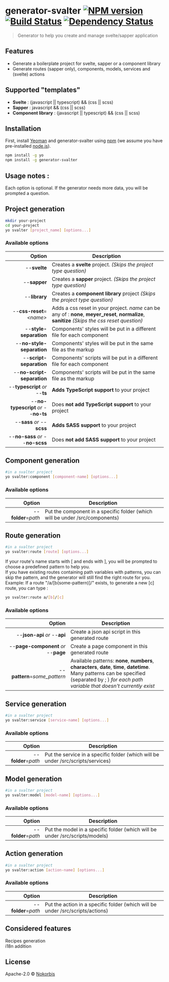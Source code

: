 # generator-svalter [![NPM version][npm-image]][npm-url] [![Build Status][travis-image]][travis-url] [![Dependency Status][daviddm-image]][daviddm-url]

> Generator to help you create and manage svelte/sapper application

## Features

- Generate a boilerplate project for svelte, sapper or a component library
- Generate routes (sapper only), components, models, services and (svelte) actions

## Supported "templates"

-   **Svelte** : (javascript || typescript) && (css || scss)
-   **Sapper** : javascript && (css || scss)
-   **Component library** : (javascript || typescript) && (css || scss)

## Installation

First, install [Yeoman](http://yeoman.io) and generator-svalter using [npm](https://www.npmjs.com/) (we assume you have pre-installed [node.js](https://nodejs.org/)).

```bash
npm install -g yo
npm install -g generator-svalter
```

## Usage notes :

Each option is optional. If the generator needs more data, you will be prompted a question.

## Project generation

```bash
mkdir your-project
cd your-project
yo svalter [project_name] [options...]
```

### Available options

|                               Option | Description                                                                                                                                      |
| -----------------------------------: | ------------------------------------------------------------------------------------------------------------------------------------------------ |
|                         --**svelte** | Creates a **svelte** project. _(Skips the project type question)_                                                                                |
|                         --**sapper** | Creates a **sapper** project. _(Skips the project type question)_                                                                                |
|                        --**library** | Creates a **component library** project _(Skips the project type question)_                                                                      |
|            --**css-reset**=_\<name>_ | Adds a css reset in your project. _name_ can be any of : **none**, **meyer_reset**, **normalize**, **sanitize** _(Skips the css reset question)_ |
|               --**style-separation** | Components' styles will be put in a different file for each component                                                                            |
|            --**no-style-separation** | Components' styles will be put in the same file as the markup                                                                                    |
|              --**script-separation** | Components' scripts will be put in a different file for each component                                                                           |
|           --**no-script-separation** | Components' scripts will be put in the same file as the markup                                                                                   |
|       --**typescript** _or_ --**ts** | **Adds TypeScript support** to your project                                                                                                      |
| --**no-typescript** _or_ --**no-ts** | Does **not add TypeScript support** to your project                                                                                              |
|           --**sass** _or_ --**scss** | **Adds SASS support** to your project                                                                                                            |
|     --**no-sass** _or_ --**no-scss** | Does **not add SASS support** to your project                                                                                                    |

## Component generation

```bash
#in a svalter project
yo svalter:component [component-name] [options...]
```

### Available options

|              Option | Description                                                                  |
| ------------------: | ---------------------------------------------------------------------------- |
| --**folder**=_path_ | Put the component in a specific folder (which will be under /src/components) |

## Route generation

```bash
#in a svalter project
yo svalter:route [route] [options...]
```

If your route's name starts with [ and ends with ], you will be prompted to choose a predefined pattern to help you.  
If you have existing routes containing path variables with patterns, you can skip the pattern, and the generator will still find the right route for you.
Example:
If a route "/a/[b(some-pattern)]/" exists, to generate a new [c] route, you can type :
```bash
yo svalter:route a/[b]/[c]
```

### Available options

|                               Option | Description                                                                                                                                                                                         |
| -----------------------------------: | --------------------------------------------------------------------------------------------------------------------------------------------------------------------------------------------------- |
|        --**json-api** _or_ --**api** | Create a json api script in this generated route                                                                                                                                                    |
| --**page-component** _or_ --**page** | Create a page component in this generated route                                                                                                                                                     |
|         --**pattern**=_some_pattern_ | Available patterns: **none**, **numbers**, **characters**, **date**, **time**, **datetime**. Many patterns can be specified (separated by ; ) _for each path variable that doesn't currently exist_ |

## Service generation

```bash
#in a svalter project
yo svalter:service [service-name] [options...]
```

### Available options

|              Option | Description                                                                      |
| ------------------: | -------------------------------------------------------------------------------- |
| --**folder**=_path_ | Put the service in a specific folder (which will be under /src/scripts/services) |

## Model generation

```bash
#in a svalter project
yo svalter:model [model-name] [options...]
```

### Available options

|              Option | Description                                                                  |
| ------------------: | ---------------------------------------------------------------------------- |
| --**folder**=_path_ | Put the model in a specific folder (which will be under /src/scripts/models) |

## Action generation

```bash
#in a svalter project
yo svalter:action [action-name] [options...]
```

### Available options

|              Option | Description                                                                    |
| ------------------: | ------------------------------------------------------------------------------ |
| --**folder**=_path_ | Put the action in a specific folder (which will be under /src/scripts/actions) |

## Considered features

Recipes generation  
i18n addition

## License

Apache-2.0 © [Nokorbis](https://github.com/Nokorbis)

[npm-image]: https://badge.fury.io/js/generator-svalter.svg
[npm-url]: https://npmjs.org/package/generator-svalter
[travis-image]: https://travis-ci.org/Nokorbis/svalter.svg?branch=master
[travis-url]: https://travis-ci.org/Nokorbis/svalter
[daviddm-image]: https://david-dm.org/Nokorbis/svalter.svg?theme=shields.io
[daviddm-url]: https://david-dm.org/Nokorbis/svalter
